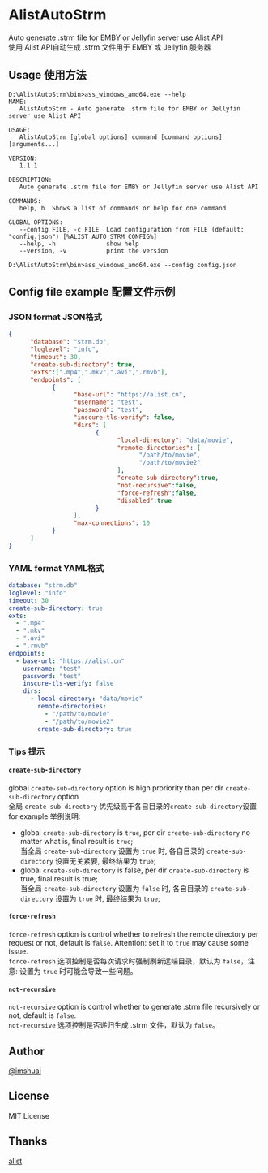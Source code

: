 # AlistAutoStrm  
Auto generate .strm file for EMBY or Jellyfin server use Alist API  
使用 Alist API自动生成 .strm 文件用于 EMBY 或 Jellyfin 服务器  
## Usage 使用方法  
```
D:\AlistAutoStrm\bin>ass_windows_amd64.exe --help                 
NAME:
   AlistAutoStrm - Auto generate .strm file for EMBY or Jellyfin server use Alist API

USAGE:
   AlistAutoStrm [global options] command [command options] [arguments...]

VERSION:
   1.1.1

DESCRIPTION:
   Auto generate .strm file for EMBY or Jellyfin server use Alist API

COMMANDS:
   help, h  Shows a list of commands or help for one command

GLOBAL OPTIONS:
   --config FILE, -c FILE  Load configuration from FILE (default: "config.json") [%ALIST_AUTO_STRM_CONFIG%]
   --help, -h              show help
   --version, -v           print the version

D:\AlistAutoStrm\bin>ass_windows_amd64.exe --config config.json
```
## Config file example 配置文件示例  
### JSON format JSON格式
```json
{
      "database": "strm.db",
      "loglevel": "info",
      "timeout": 30,
      "create-sub-directory": true,
      "exts":[".mp4",".mkv",".avi",".rmvb"],
      "endpoints": [
            {
                  "base-url": "https://alist.cn",
                  "username": "test",
                  "password": "test",
                  "inscure-tls-verify": false,
                  "dirs": [
                        {
                              "local-directory": "data/movie",
                              "remote-directories": [
                                    "/path/to/movie",
                                    "/path/to/movie2"
                              ],
                              "create-sub-directory":true,
                              "not-recursive":false,
                              "force-refresh":false,
                              "disabled":true
                        }
                  ],
                  "max-connections": 10
            }
      ]
}
```
### YAML format YAML格式  
```yaml
database: "strm.db"
loglevel: "info"
timeout: 30
create-sub-directory: true
exts:
  - ".mp4"
  - ".mkv"
  - ".avi"
  - ".rmvb"
endpoints:
  - base-url: "https://alist.cn"
    username: "test"
    password: "test"
    inscure-tls-verify: false
    dirs:
      - local-directory: "data/movie"
        remote-directories:
          - "/path/to/movie"
          - "/path/to/movie2"
        create-sub-directory: true
```
### Tips 提示  
#### `create-sub-directory`
global `create-sub-directory` option is high proriority than per dir `create-sub-directory` option  
全局 `create-sub-directory` 优先级高于各自目录的`create-sub-directory`设置  
for example 举例说明:  
* global `create-sub-directory` is `true`, per dir `create-sub-directory` no matter what is, final result is `true`;  
  当全局 `create-sub-directory` 设置为 `true` 时, 各自目录的 `create-sub-directory` 设置无关紧要, 最终结果为 `true`;  
* global `create-sub-directory` is false, per dir `create-sub-directory` is true, final result is true;  
  当全局 `create-sub-directory` 设置为 `false` 时, 各自目录的 `create-sub-directory` 设置为 `true` 时, 最终结果为 `true`;  
#### `force-refresh`  
`force-refresh` option is control whether to refresh the remote directory per request or not, default is `false`. Attention: set it to `true` may cause some issue.  
`force-refresh` 选项控制是否每次请求时强制刷新远端目录，默认为 `false`，注意: 设置为 `true` 时可能会导致一些问题。  
#### `not-recursive`
`not-recursive` option is control whether to generate .strm file recursively or not, default is `false`.  
`not-recursive` 选项控制是否递归生成 .strm 文件，默认为 `false`。
## Author  
[@imshuai](https://github.com/imshuai)  
## License  
MIT License  
## Thanks  
[alist](https://github.com/alist-org/alist)